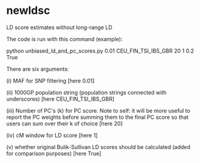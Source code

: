 # newldsc
LD score estimates without long-range LD

The code is run with this command (example):

python unbiased_ld_and_pc_scores.py 0.01 CEU_FIN_TSI_IBS_GBR 20 1 0.2 True

There are six arguments:

  (i) MAF for SNP filtering [here 0.01]
  
 (ii) 1000GP population string (population strings connected with underscores) [here CEU_FIN_TSI_IBS_GBR]
 
(iii) Number of PC's (k) for PC score. Note to self: it will be more useful to report the PC weights before summing them to the final PC score so that users can sum over their k of choice [here 20]

 (iv) cM window for LD score [here 1]
 
  (v) whether original Bulik-Sullivan LD scores should be calculated (added for comparison purposes) [here True]
  
  
